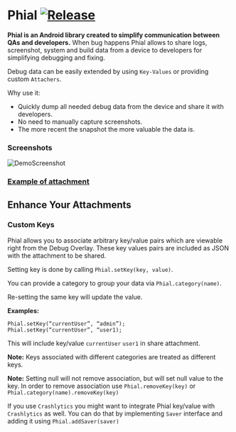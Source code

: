 # Phial [![Release](https://jitpack.io/v/roshakorost/Phial.svg)](https://jitpack.io/#roshakorost/Phial)

**Phial is an Android library created to simplify communication between QAs and developers.** When bug happens Phial allows to share logs, screenshot, system and build data from a device to developers for simplifying debugging and fixing.

Debug data can be easily extended by using `Key-Values` or providing custom `Attachers`.

Why use it: 
- Quickly dump all needed debug data from the device and share it with developers.
- No need to manually capture screenshots.
- The more recent the snapshot the more valuable the data is.

### Screenshots

![DemoScreenshot][1]

### [Example of attachment][2]



[1]:https://raw.githubusercontent.com/roshakorost/Phial/develop/art/screenshot_demo.gif
[2]:https://github.com/roshakorost/Phial/tree/develop/art/data_M11D01_H15_58_53

## Enhance Your Attachments
### Custom Keys
Phial allows you to associate arbitrary key/value pairs which are viewable right from the Debug Overlay. These key values pairs are included as JSON with the attachment to be shared.

Setting key is done by calling `Phial.setKey(key, value)`. 

You can provide a category to group your data via  `Phial.category(name)`.

Re-setting the same key will update the value. 

**Examples:**
```
Phial.setKey(“currentUser”, “admin”);
Phial.setKey(“currentUser”, “user1);
```
This will include key/value `currentUser` `user1` in share attachment.

**Note:** Keys associated with different categories are treated as different keys.

**Note:** Setting null will not remove association, but will set null value to the key. In order to remove association use `Phial.removeKey(key)` or `Phial.category(name).removeKey(key)`

If you use `Crashlytics` you might want to integrate Phial key/value with `Crashlytics` as well.
You can do that by implementing `Saver` interface and adding it using `Phial.addSaver(saver)`

